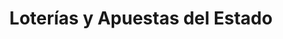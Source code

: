 ---
title: "Loterías y Apuestas del Estado"
url: /benidorm/loterias-y-apuestas-del-estado/
shop: Lotterie
---